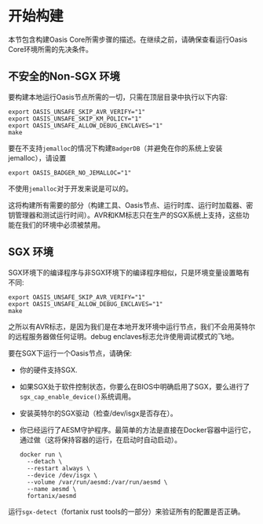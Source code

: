# 开始构建

本节包含构建Oasis Core所需步骤的描述。在继续之前，请确保查看运行Oasis Core环境所需的先决条件。

## 不安全的Non-SGX 环境[](https://docs.oasis.io/core/development-setup/building#unsafe-non-sgx-environment)

要构建本地运行Oasis节点所需的一切，只需在顶层目录中执行以下内容:

```
export OASIS_UNSAFE_SKIP_AVR_VERIFY="1"
export OASIS_UNSAFE_SKIP_KM_POLICY="1"
export OASIS_UNSAFE_ALLOW_DEBUG_ENCLAVES="1"
make

```

要在不支持`jemalloc`的情况下构建`BadgerDB`（并避免在你的系统上安装jemalloc），请设置

```
export OASIS_BADGER_NO_JEMALLOC="1"

```

不使用`jemalloc`对于开发来说是可以的。

这将构建所有需要的部分（构建工具、Oasis节点、运行时库、运行时加载器、密钥管理器和测试运行时间）。AVR和KM标志只在生产的SGX系统上支持，这些功能在我们的环境中必须被禁用。

## SGX 环境

SGX环境下的编译程序与非SGX环境下的编译程序相似，只是环境变量设置略有不同:

```
export OASIS_UNSAFE_SKIP_AVR_VERIFY="1"
export OASIS_UNSAFE_ALLOW_DEBUG_ENCLAVES="1"
make

```

之所以有AVR标志，是因为我们是在本地开发环境中运行节点，我们不会用英特尔的远程服务器做任何证明。debug enclaves标志允许使用调试模式的飞地。

要在SGX下运行一个Oasis节点，请确保:

- 你的硬件支持SGX.
- 如果SGX处于软件控制状态，你要么在BIOS中明确启用了SGX，要么进行了`sgx_cap_enable_device()`系统调用。
- 安装英特尔的SGX驱动（检查/dev/isgx是否存在）。
- 你已经运行了AESM守护程序。最简单的方法是直接在Docker容器中运行它，通过做（这将保持容器的运行，在启动时自动启动）。
    
    ```
    docker run \
      --detach \
      --restart always \
      --device /dev/isgx \
      --volume /var/run/aesmd:/var/run/aesmd \
      --name aesmd \
      fortanix/aesmd
    
    ```
    

运行`sgx-detect`（fortanix rust tools的一部分）来验证所有的配置是否正确。
